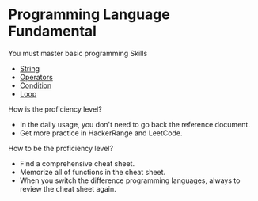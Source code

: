 # Programming Language Fundamental

You must master basic programming Skills  
- [String](topic-string.md)
- [Operators](topic-operator.md)
- [Condition](topic-condition.md)
- [Loop](topic-looping.md)
  
How is the proficiency level?
- In the daily usage, you don't need to go back the reference document.
- Get more practice in HackerRange and LeetCode.


How to be the proficiency level?
- Find a comprehensive cheat sheet.
- Memorize all of functions in the cheat sheet.
- When you switch the difference programming languages, 
  always to review the cheat sheet again.